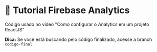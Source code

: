 # 🚀 Tutorial Firebase Analytics

Código usado no vídeo "Como configurar o Analytics em um projeto ReactJS"

**Dica:** Se você está buscando pelo código finalizado, acesse a branch `codigo-final`
